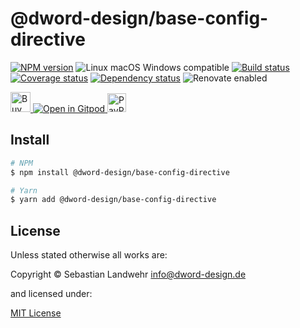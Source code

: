 <!-- TITLE/ -->
# @dword-design/base-config-directive
<!-- /TITLE -->

<!-- BADGES/ -->
[![NPM version](https://img.shields.io/npm/v/@dword-design/base-config-directive.svg)](https://npmjs.org/package/@dword-design/base-config-directive)
![Linux macOS Windows compatible](https://img.shields.io/badge/os-linux%20%7C%C2%A0macos%20%7C%C2%A0windows-blue)
[![Build status](https://img.shields.io/github/workflow/status/dword-design/base-config-directive/build)](https://github.com/dword-design/base-config-directive/actions)
[![Coverage status](https://img.shields.io/coveralls/dword-design/base-config-directive)](https://coveralls.io/github/dword-design/base-config-directive)
[![Dependency status](https://img.shields.io/david/dword-design/base-config-directive)](https://david-dm.org/dword-design/base-config-directive)
![Renovate enabled](https://img.shields.io/badge/renovate-enabled-brightgreen)

<a href="https://www.buymeacoffee.com/dword">
  <img
    src="https://www.buymeacoffee.com/assets/img/guidelines/download-assets-sm-2.svg"
    alt="Buy Me a Coffee"
    height="32"
  >
</a><a href="https://gitpod.io/#https://github.com/dword-design/base-config-directive">
  <img src="https://gitpod.io/button/open-in-gitpod.svg" alt="Open in Gitpod">
</a>
<a href="https://paypal.me/SebastianLandwehr">
  <img
    src="https://upload.wikimedia.org/wikipedia/commons/b/b5/PayPal.svg"
    alt="PayPal"
    height="30"
  >
</a>
<!-- /BADGES -->

<!-- DESCRIPTION/ -->

<!-- /DESCRIPTION -->

<!-- INSTALL/ -->
## Install

```bash
# NPM
$ npm install @dword-design/base-config-directive

# Yarn
$ yarn add @dword-design/base-config-directive
```
<!-- /INSTALL -->

<!-- LICENSE/ -->
## License

Unless stated otherwise all works are:

Copyright &copy; Sebastian Landwehr <info@dword-design.de>

and licensed under:

[MIT License](https://opensource.org/licenses/MIT)
<!-- /LICENSE -->
